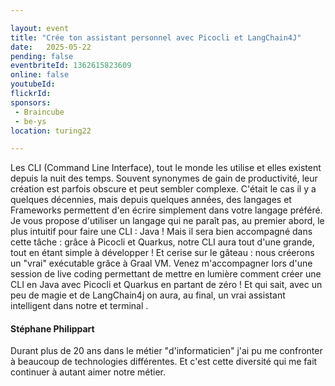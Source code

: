 ```yaml
---

layout: event
title: "Crée ton assistant personnel avec Picocli et LangChain4J"
date:   2025-05-22
pending: false
eventbriteId: 1362615823609
online: false
youtubeId: 
flickrId:
sponsors:
 - Braincube
 - be-ys
location: turing22

---
```


Les CLI (Command Line Interface), tout le monde les utilise et elles existent depuis la nuit des temps.
Souvent synonymes de gain de productivité, leur création est parfois obscure et peut sembler complexe.
C'était le cas il y a quelques décennies, mais depuis quelques années, des langages et Frameworks permettent d'en écrire simplement dans votre langage préféré.
Je vous propose d'utiliser un langage qui ne paraît pas, au premier abord, le plus intuitif pour faire une CLI : Java !
Mais il sera bien accompagné dans cette tâche : grâce à Picocli et Quarkus, notre CLI aura tout d'une grande, tout en étant simple à développer !
Et cerise sur le gâteau : nous créerons un "vrai" exécutable grâce à Graal VM.
Venez m'accompagner lors d'une session de live coding permettant de mettre en lumière comment créer une CLI en Java avec Picocli et Quarkus en partant de zéro !
Et qui sait, avec un peu de magie et de LangChain4j on aura, au final, un vrai assistant intelligent dans notre et terminal .

#### Stéphane Philippart

Durant plus de 20 ans dans le métier "d'informaticien" j'ai pu me confronter à beaucoup de technologies différentes.
Et c'est cette diversité qui me fait continuer à autant aimer notre métier.